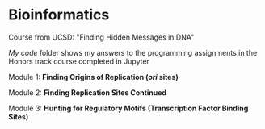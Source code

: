 # Bioinformatics
 Course from UCSD: "Finding Hidden Messages in DNA"  
   
 *My code* folder shows my answers to the programming assignments in the Honors track course completed in Jupyter  
   
 Module 1: **Finding Origins of Replication (*ori* sites)**  

 Module 2: **Finding Replication Sites Continued**  

 Module 3: **Hunting for Regulatory Motifs (Transcription Factor Binding Sites)**  

 
